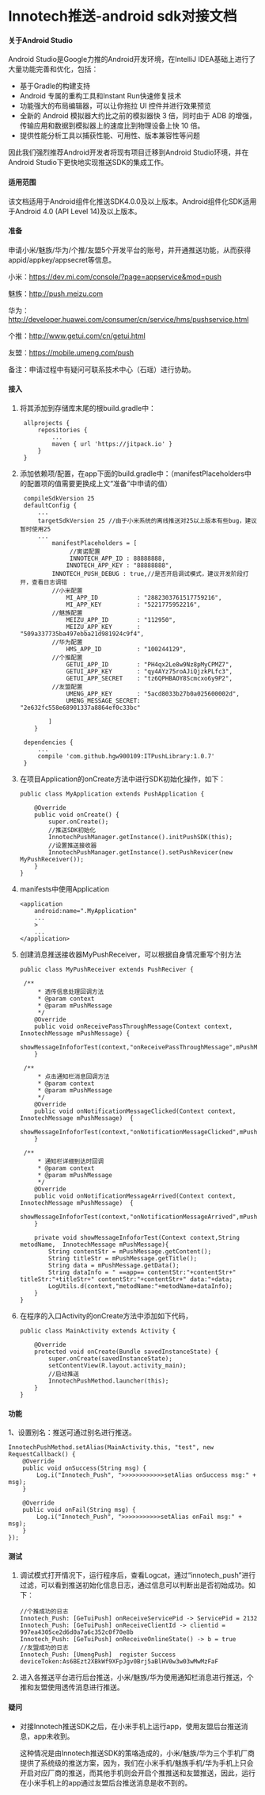 # Innotech推送-android sdk对接文档

#### 关于Android Studio

Android Studio是Google力推的Android开发环境，在IntelliJ IDEA基础上进行了大量功能完善和优化，包括：

- 基于Gradle的构建支持
- Android 专属的重构工具和Instant Run快速修复技术
- 功能强大的布局编辑器，可以让你拖拉 UI 控件并进行效果预览
- 全新的 Android 模拟器大约比之前的模拟器快 3 倍，同时由于 ADB 的增强，传输应用和数据到模拟器上的速度比到物理设备上快 10 倍。
- 提供性能分析工具以捕获性能、可用性、版本兼容性等问题

因此我们强烈推荐Android开发者将现有项目迁移到Android Studio环境，并在Android Studio下更快地实现推送SDK的集成工作。

#### 适用范围

该文档适用于Android组件化推送SDK4.0.0及以上版本。Android组件化SDK适用于Android 4.0 (API Level 14)及以上版本。

#### 准备

申请小米/魅族/华为/个推/友盟5个开发平台的账号，并开通推送功能，从而获得appid/appkey/appsecret等信息。

小米：https://dev.mi.com/console/?page=appservice&mod=push

魅族：http://push.meizu.com

华为：http://developer.huawei.com/consumer/cn/service/hms/pushservice.html

个推：http://www.getui.com/cn/getui.html

友盟：https://mobile.umeng.com/push

备注：申请过程中有疑问可联系技术中心（石瑶）进行协助。

#### 接入

1. 将其添加到存储库末尾的根build.gradle中：

   ```
   	allprojects {
   		repositories {
   			...
   			maven { url 'https://jitpack.io' }
   		}
   	}
   ```

2. 添加依赖项/配置，在app下面的build.gradle中：（manifestPlaceholders中的配置项的值需要更换成上文“准备”中申请的值）

   ```
   	compileSdkVersion 25
   	defaultConfig {
   		...
   		targetSdkVersion 25 //由于小米系统的离线推送对25以上版本有些bug，建议暂时使用25
   		...
            manifestPlaceholders = [
            	 //寅诺配置
            	 INNOTECH_APP_ID : 88888888,
                INNOTECH_APP_KEY : "88888888",
   			INNOTECH_PUSH_DEBUG : true,//是否开启调试模式，建议开发阶段打开，查看日志调错
   			//小米配置
                MI_APP_ID           : "2882303761517759216",
                MI_APP_KEY          : "5221775952216",
   			//魅族配置
                MEIZU_APP_ID        : "112950",
                MEIZU_APP_KEY       : "509a337735ba497ebba21d981924c9f4",
   			//华为配置
                HMS_APP_ID          : "100244129",
   			//个推配置
                GETUI_APP_ID        : "PH4qx2Le8w9Nz8pMyCPMZ7",
                GETUI_APP_KEY       : "qy4AYz75roAJiQjzkPLfc3",
                GETUI_APP_SECRET    : "tz6QPHBAOY8Scmcxo6y9P2",
   			//友盟配置
                UMENG_APP_KEY       : "5acd8033b27b0a025600002d",
                UMENG_MESSAGE_SECRET: "2e632fc558e68901337a8864ef0c33bc"

           ]
       }
   	
   	dependencies {
   		...
   		compile 'com.github.hgw900109:ITPushLibrary:1.0.7'
   	}
   ```

3. 在项目Application的onCreate方法中进行SDK初始化操作，如下：

   ```
   public class MyApplication extends PushApplication {

       @Override
       public void onCreate() {
           super.onCreate();
           //推送SDK初始化
           InnotechPushManager.getInstance().initPushSDK(this);
           //设置推送接收器
           InnotechPushManager.getInstance().setPushRevicer(new MyPushReceiver());
       }
   }
   ```

4. manifests中使用Application

   ```
   <application
       android:name=".MyApplication"
       ...
       >
       ...
   </application>
   ```

5. 创建消息推送接收器MyPushReceiver，可以根据自身情况重写个别方法

   ```
   public class MyPushReceiver extends PushReciver {
   	
   	/**
        * 透传信息处理回调方法
        * @param context
        * @param mPushMessage
        */
       @Override
       public void onReceivePassThroughMessage(Context context, InnotechMessage mPushMessage) {
           showMessageInfoforTest(context,"onReceivePassThroughMessage",mPushMessage);
       }

   	/**
        * 点击通知栏消息回调方法
        * @param context
        * @param mPushMessage
        */
       @Override
       public void onNotificationMessageClicked(Context context, InnotechMessage mPushMessage) 	{
           showMessageInfoforTest(context,"onNotificationMessageClicked",mPushMessage);
       }

   	/**
        * 通知栏详细到达时回调
        * @param context
        * @param mPushMessage
        */
       @Override
       public void onNotificationMessageArrived(Context context, InnotechMessage mPushMessage) 	{
           showMessageInfoforTest(context,"onNotificationMessageArrived",mPushMessage);
       }

       private void showMessageInfoforTest(Context context,String metodName,  InnotechMessage mPushMessage){
           String contentStr = mPushMessage.getContent();
           String titleStr = mPushMessage.getTitle();
           String data = mPushMessage.getData();
           String dataInfo = " ==app== contentStr:"+contentStr+" titleStr:"+titleStr+" contentStr:"+contentStr+" data:"+data;
           LogUtils.d(context,"metodName:"+metodName+dataInfo);
       }
   }
   ```

6. 在程序的入口Activity的onCreate方法中添加如下代码，

   ```
   public class MainActivity extends Activity {

       @Override
       protected void onCreate(Bundle savedInstanceState) {
           super.onCreate(savedInstanceState);
           setContentView(R.layout.activity_main);
           //启动推送
           InnotechPushMethod.launcher(this);
       }
   }
   ```


#### 功能

1、设置别名：推送可通过别名进行推送。

```
InnotechPushMethod.setAlias(MainActivity.this, "test", new RequestCallback() {
    @Override
    public void onSuccess(String msg) {
        Log.i("Innotech_Push", ">>>>>>>>>>>>setAlias onSuccess msg:" + msg);
    }

    @Override
    public void onFail(String msg) {
        Log.i("Innotech_Push", ">>>>>>>>>>>setAlias onFail msg:" + msg);
    }
});
```

#### 测试

1. 调试模式打开情况下，运行程序后，查看Logcat，通过“innotech_push”进行过滤，可以看到推送初始化信息日志，通过信息可以判断出是否初始成功。如下：

       //个推成功的日志
       Innotech_Push: [GeTuiPush] onReceiveServicePid -> ServicePid = 2132
       Innotech_Push: [GeTuiPush] onReceiveClientId -> clientid = 997ea4305ce2d6d0a7a6c352c0f70e8b
       Innotech_Push: [GeTuiPush] onReceiveOnlineState() -> b = true
       //友盟成功的日志
       Innotech_Push: [UmengPush]  register Success deviceToken:As6BEzt2XBkWf9XFpJgv0Brj5aBlHV0w3w03wMwMzFaF

2. 进入各推送平台进行后台推送，小米/魅族/华为使用通知栏消息进行推送，个推和友盟使用透传消息进行推送。

#### 疑问

- 对接Innotech推送SDK之后，在小米手机上运行app，使用友盟后台推送消息，app未收到。

  这种情况是由Innotech推送SDK的策咯造成的，小米/魅族/华为三个手机厂商提供了系统级的推送方案，因为，我们在小米手机/魅族手机/华为手机上只会开启对应厂商的推送，而其他手机则会开启个推推送和友盟推送，因此，运行在小米手机上的app通过友盟后台推送消息是收不到的。

